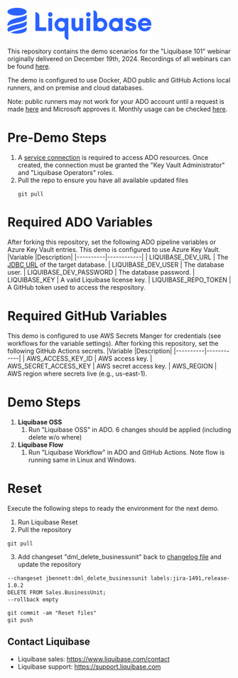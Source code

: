 <p align="left">
  <img src="img/liquibase.png" alt="Liquibase Logo" title="Liquibase Logo" width="324" height="72">
</p>

This repository contains the demo scenarios for the "Liquibase 101" webinar originally delivered on December 19th, 2024. Recordings of all webinars can be found [here](https://www.liquibase.com/videos).

The demo is configured to use Docker, ADO public and GitHub Actions local runners, and on premise and cloud databases.

Note: public runners may not work for your ADO account until a request is made [here](https://forms.office.com/pages/responsepage.aspx?id=v4j5cvGGr0GRqy180BHbR5zsR558741CrNi6q8iTpANURUhKMVA3WE4wMFhHRExTVlpET1BEMlZSTCQlQCN0PWcu&route=shorturl) and Microsoft approves it. Monthly usage can be checked [here](https://dev.azure.com/sales-engineers/_settings/buildqueue?_a=concurrentJobs).

# Pre-Demo Steps
1. A [service connection](https://learn.microsoft.com/en-us/azure/devops/pipelines/library/service-endpoints?view=azure-devops) is required to access ADO resources. Once created, the connection must be granted the "Key Vault Administrator" and "Liquibase Operators" roles.
1. Pull the repo to ensure you have all available updated files<br>
     ```
     git pull
     ```

# Required ADO Variables
After forking this repository, set the following ADO pipeline variables or Azure Key Vault entries. This demo is configured to use Azure Key Vault.
|Variable |Description|
|----------|------------|
| LIQUIBASE_DEV_URL | The [JDBC URL](https://portal.azure.com/#@bizsparkdatical.onmicrosoft.com/resource/subscriptions/a38e082e-9dfc-49dd-a5e8-9d13e908b010/resourceGroups/jbennett-demo/providers/Microsoft.Sql/servers/jbdemo/databases/AdventureWorks2019/connectionStrings) of the target database.
| LIQUIBASE_DEV_USER | The database user.
| LIQUIBASE_DEV_PASSWORD | The database password.
| LIQUIBASE_KEY | A valid Liquibase license key.
| LIQUIBASE_REPO_TOKEN | A GitHub token used to access the respository.

# Required GitHub Variables
This demo is configured to use AWS Secrets Manger for credentials (see workflows for the variable settings). After forking this repository, set the following GitHub Actions secrets.
|Variable |Description|
|----------|------------|
| AWS_ACCESS_KEY_ID | AWS access key.
| AWS_SECRET_ACCESS_KEY | AWS secret access key.
| AWS_REGION | AWS region where secrets live (e.g., us-east-1).

# Demo Steps
1. **Liquibase OSS**
    1. Run "Liquibase OSS" in ADO. 6 changes should be applied (including delete w/o where)
1. **Liquibase Flow**
    1. Run "Liquibase Workflow" in ADO and GitHub Actions. Note flow is running same in Linux and Windows.

# Reset
Execute the following steps to ready the environment for the next demo.
1. Run Liquibase Reset
1. Pull the repository
```
git pull
```
3. Add changeset "dml_delete_businessunit" back to [changelog file](Changesets/changelog.mssql.sql) and update the repository
```
--changeset jbennett:dml_delete_businessunit labels:jira-1491,release-1.0.2
DELETE FROM Sales.BusinessUnit;
--rollback empty
```

```
git commit -am "Reset files"
git push
```

## Contact Liquibase
* Liquibase sales: https://www.liquibase.com/contact
* Liquibase support: https://support.liquibase.com